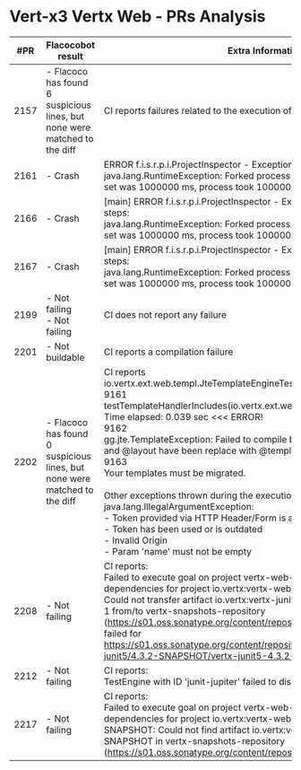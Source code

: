 # Vert-x3 Vertx Web - PRs Analysis

| #PR  | Flacocobot result                                                         | Extra Information                                                                                                                                                                                                                                                                                                                                                                                                                                                                                                                                                                                                                                                     | Categorization                        |
| ---- | ------------------------------------------------------------------------- | --------------------------------------------------------------------------------------------------------------------------------------------------------------------------------------------------------------------------------------------------------------------------------------------------------------------------------------------------------------------------------------------------------------------------------------------------------------------------------------------------------------------------------------------------------------------------------------------------------------------------------------------------------------------- | ------------------------------------- |
| 2157 | - Flacoco has found 6 suspicious lines, but none were matched to the diff | CI reports failures related to the execution of test cases                                                                                                                                                                                                                                                                                                                                                                                                                                                                                                                                                                                                            | SUSPICIOUS_LINES_FOUND_OUT_OF_PR_DIFF |
| 2161 | - Crash                                                                   | ERROR f.i.s.r.p.i.ProjectInspector - Exception catch while executing steps: <br/>java.lang.RuntimeException: Forked process did not finish correctly. Timeout set was 1000000 ms, process took 1000000 ms before ending.                                                                                                                                                                                                                                                                                                                                                                                                                                              | FLACOCO_CRASH                         |
| 2166 | - Crash                                                                   | [main] ERROR f.i.s.r.p.i.ProjectInspector - Exception catch while executing steps: <br/>java.lang.RuntimeException: Forked process did not finish correctly. Timeout set was 1000000 ms, process took 1000000 ms before ending.                                                                                                                                                                                                                                                                                                                                                                                                                                       | FLACOCO_CRASH                         |
| 2167 | - Crash                                                                   | [main] ERROR f.i.s.r.p.i.ProjectInspector - Exception catch while executing steps: <br/>java.lang.RuntimeException: Forked process did not finish correctly. Timeout set was 1000000 ms, process took 1000000 ms before ending.                                                                                                                                                                                                                                                                                                                                                                                                                                       | FLACOCO_CRASH                         |
| 2199 | - Not failing<br/>- Not failing                                           | CI does not report any failure                                                                                                                                                                                                                                                                                                                                                                                                                                                                                                                                                                                                                                        | PR_NOT_FAILED                         |
| 2201 | - Not buildable                                                           | CI reports a compilation failure                                                                                                                                                                                                                                                                                                                                                                                                                                                                                                                                                                                                                                      | OUT_OF_SCOPE_CI_FAILURE               |
| 2202 | - Flacoco has found 0 suspicious lines, but none were matched to the diff | CI reports<br/>io.vertx.ext.web.templ.JteTemplateEngineTest<br/>9161<br/>testTemplateHandlerIncludes(io.vertx.ext.web.templ.JteTemplateEngineTest)  Time elapsed: 0.039 sec  <<< ERROR!<br/>9162<br/>gg.jte.TemplateException: Failed to compile base.jte, error at line 1: @tag and @layout have been replace with @template since jte 2.<br/>9163<br/>Your templates must be migrated. <br/><br/>Other exceptions thrown during the execution of test cases:<br/>java.lang.IllegalArgumentException: <br/>- Token provided via HTTP Header/Form is absent/empty <br/>- Token has been used or is outdated<br/>- Invalid Origin<br/>- Param 'name' must not be empty | FLACOCOBOT_BUILD_REPRODUCTION_ERROR   |
| 2208 | - Not failing                                                             | CI reports:<br/>Failed to execute goal on project vertx-web-validation: Could not resolve dependencies for project io.vertx:vertx-web-validation:jar:4.3.2-SNAPSHOT: Could not transfer artifact io.vertx:vertx-junit5:jar:4.3.2-20220525.074601-1 from/to vertx-snapshots-repository (https://s01.oss.sonatype.org/content/repositories/snapshots/): transfer failed for https://s01.oss.sonatype.org/content/repositories/snapshots/io/vertx/vertx-junit5/4.3.2-SNAPSHOT/vertx-junit5-4.3.2-20220525.074601-1.jar:                                                                                                                                                  | OUT_OF_SCOPE_CI_FAILURE               |
| 2212 | - Not failing                                                             | CI reports:<br/>TestEngine with ID 'junit-jupiter' failed to discover tests                                                                                                                                                                                                                                                                                                                                                                                                                                                                                                                                                                                           | OUT_OF_SCOPE_CI_FAILURE               |
| 2217 | - Not failing                                                             | CI reports:<br/>Failed to execute goal on project vertx-web-sstore-redis: Could not resolve dependencies for project io.vertx:vertx-web-sstore-redis:jar:4.3.2-SNAPSHOT: Could not find artifact io.vertx:vertx-redis-client:jar:4.3.2-SNAPSHOT in vertx-snapshots-repository (https://s01.oss.sonatype.org/content/repositories/snapshots/)                                                                                                                                                                                                                                                                                                                          | OUT_OF_SCOPE_CI_FAILURE               |
